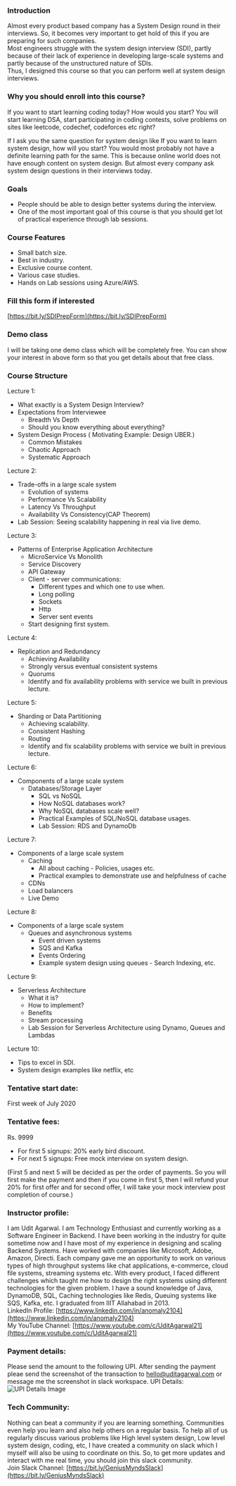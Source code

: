### Introduction
Almost every product based company has a System Design round in their interviews. So, it becomes very important to get hold of this if you are preparing for such companies.  
Most engineers struggle with the system design interview (SDI), partly because of their lack of experience in developing large-scale systems and partly because of the unstructured nature of SDIs.   
Thus, I designed this course so that you can perform well at system design interviews.

### Why you should enroll into this course?
If you want to start learning coding today? How would you start?
You will start learning DSA, start participating in coding contests, solve problems on sites like leetcode, codechef, codeforces etc right?  

If I ask you the same question for system design like If you want to learn system design, how will you start?
You would most probably not have a definite learning path for the same. This is because online world does not have enough content on system design. But almost every company ask system design questions in their interviews today.


### Goals
* People should be able to design better systems during the interview.
* One of the most important goal of this course is that you should get lot of practical experience through lab sessions.

### Course Features
* Small batch size.
* Best in industry.
* Exclusive course content.
* Various case studies.
* Hands on Lab sessions using Azure/AWS.

### Fill this form if interested
[https://bit.ly/SDIPrepForm](https://bit.ly/SDIPrepForm)

### Demo class
I will be taking one demo class which will be completely free. You can show your interest in above form so that you get details about that free class.

### Course Structure

Lecture 1:
- What exactly is a System Design Interview?
- Expectations from Interviewee
	- Breadth Vs Depth
	- Should you know everything about everything?
- System Design Process ( Motivating Example: Design UBER.)
	- Common Mistakes
	- Chaotic Approach
	- Systematic Approach

Lecture 2:
- Trade-offs in a large scale system
	- Evolution of systems
	- Performance Vs Scalability
	- Latency Vs Throughput
	- Availability Vs Consistency(CAP Theorem)
- Lab Session: Seeing scalability happening in real via live demo.

Lecture 3:
- Patterns of Enterprise Application Architecture
	- MicroService Vs Monolith
	- Service Discovery
	- API Gateway
	- Client - server communications: 
		- Different types and which one to use when.
		- Long polling
		- Sockets
		- Http 
		- Server sent events
	- Start designing first system.

Lecture 4:
- Replication and Redundancy
	- Achieving Availability
	- Strongly versus eventual consistent systems
	- Quorums
	- Identify and fix availability problems with service we built in previous lecture.

Lecture 5:
- Sharding or Data Partitioning
	- Achieving scalability.
	- Consistent Hashing
	- Routing
	- Identify and fix scalability problems with service we built in previous lecture.

Lecture 6:
- Components of a large scale system
	- Databases/Storage Layer
		- SQL vs NoSQL
		- How NoSQL databases work?
		- Why NoSQL databases scale well?
		- Practical Examples of SQL/NoSQL database usages.
		- Lab Session:  RDS and DynamoDb

Lecture 7:
- Components of a large scale system
	- Caching
		- All about caching - Policies, usages etc.
		- Practical examples to demonstrate use and helpfulness of cache
	- CDNs
	- Load balancers
	- Live Demo

Lecture 8:
- Components of a large scale system
	- Queues and asynchronous systems
		- Event driven systems
		- SQS and Kafka
		- Events Ordering
		- Example system design using queues - Search Indexing, etc.

Lecture 9:
- Serverless Architecture
	- What it is?
	- How to implement?
	- Benefits
	- Stream processing
	- Lab Session for Serverless Architecture using Dynamo, Queues and Lambdas


Lecture 10:
- Tips to excel in SDI. 
- System design examples like netflix, etc

### Tentative start date: 
First week of July 2020

### Tentative fees: 
Rs. 9999 
* For first 5 signups: 20% early bird discount.
* For next 5 signups: Free mock interview on system design.
  
(First 5 and next 5 will be decided as per the order of payments. So you will first make the payment and then if you come in first 5, then I will refund your 20% for first offer and for second offer, I will take your mock interview post completion of course.)

### Instructor profile:
I am Udit Agarwal. I am Technology Enthusiast and currently working as a Software Engineer in Backend. I have been working in the industry for quite sometime now and I have most of my experience in designing and scaling Backend Systems. Have worked with companies like Microsoft, Adobe, Amazon, Directi. Each company gave me an opportunity to work on various types of high throughput systems like chat applications, e-commerce, cloud file systems, streaming systems etc. With every product, I faced different challenges which taught me how to design the right systems using different technologies for the given problem. I have a sound knowledge of Java, DynamoDB, SQL, Caching technologies like Redis, Queuing systems like SQS, Kafka, etc. I graduated from IIIT Allahabad in 2013.  
LinkedIn Profile: [https://www.linkedin.com/in/anomaly2104](https://www.linkedin.com/in/anomaly2104)  
My YouTube Channel: [https://www.youtube.com/c/UditAgarwal21](https://www.youtube.com/c/UditAgarwal21)


### Payment details:
Please send the amount to the following UPI. After sending the payment pleae send the screenshot of the transaction to hello@uditagarwal.com or message me the screenshot in slack workspace.
UPI Details:
![UPI Details Image](/img/upi.PNG)

### Tech Community:
Nothing can beat a community if you are learning something. Communities even help you learn and also help others on a regular basis. To help all of us regularly discuss various problems like High level system design, Low level system design, coding, etc, I have created a community on slack which I myself will also be using to coordinate on this. So, to get more updates and interact with me real time, you should join this slack community.  
Join Slack Channel: [https://bit.ly/GeniusMyndsSlack](https://bit.ly/GeniusMyndsSlack)

